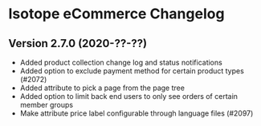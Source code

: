 Isotope eCommerce Changelog
===========================

Version 2.7.0 (2020-??-??)
---------------------------------

- Added product collection change log and status notifications
- Added option to exclude payment method for certain product types (#2072)
- Added attribute to pick a page from the page tree
- Added option to limit back end users to only see orders of certain member groups
- Make attribute price label configurable through language files (#2097)
